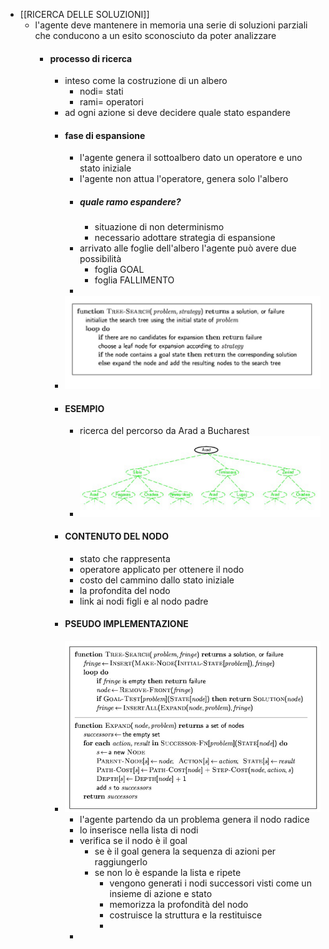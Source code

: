 - [[RICERCA DELLE SOLUZIONI]]
	- l'agente deve mantenere in memoria una serie di soluzioni parziali che conducono a un esito sconosciuto da poter analizzare
		- #### processo di ricerca
			- inteso come la costruzione di un albero
				- nodi= stati
				- rami= operatori
			- ad ogni azione si deve decidere quale stato espandere
			- #### fase di espansione
				- l'agente genera il sottoalbero dato un operatore e uno stato iniziale
				- l'agente non attua l'operatore, genera solo l'albero
				- ##### quale  ramo espandere?
					- situazione di non determinismo
					- necessario adottare strategia di espansione
				- arrivato alle foglie dell'albero l'agente può avere due possibilità
					- foglia GOAL
					- foglia FALLIMENTO
				-
			- ![image.png](../assets/image_1678447395160_0.png)
			- #### ESEMPIO
				- ricerca del percorso da Arad a Bucharest
				- ![image.png](../assets/image_1678447622677_0.png)
			- #### CONTENUTO DEL NODO
				- stato che rappresenta
				- operatore applicato per ottenere il nodo
				- costo del cammino dallo stato iniziale
				- la profondita del nodo
				- link ai nodi figli e al nodo padre
			- #### PSEUDO IMPLEMENTAZIONE
			- ![image.png](../assets/image_1678448256664_0.png)
				- l'agente partendo da un problema genera il nodo radice
				- lo inserisce nella lista di nodi
				- verifica se il nodo è il goal
					- se è il goal genera la sequenza di azioni per raggiungerlo
					- se non lo è espande la lista e ripete
						- vengono generati i nodi successori visti come un insieme di azione e stato
						- memorizza la profondità del nodo
						- costruisce la struttura e la restituisce
						-
				-